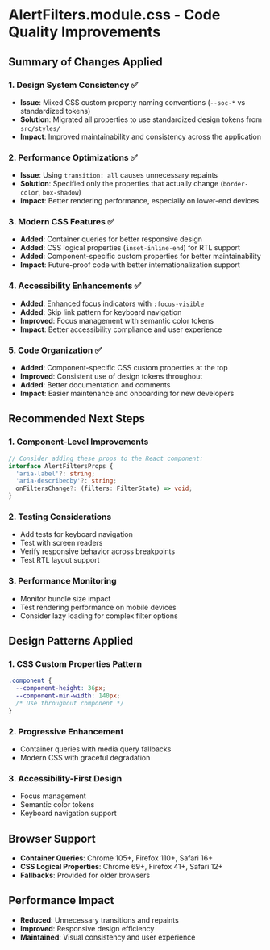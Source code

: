# AlertFilters.module.css - Code Quality Improvements

## Summary of Changes Applied

### 1. Design System Consistency ✅
- **Issue**: Mixed CSS custom property naming conventions (`--soc-*` vs standardized tokens)
- **Solution**: Migrated all properties to use standardized design tokens from `src/styles/`
- **Impact**: Improved maintainability and consistency across the application

### 2. Performance Optimizations ✅
- **Issue**: Using `transition: all` causes unnecessary repaints
- **Solution**: Specified only the properties that actually change (`border-color`, `box-shadow`)
- **Impact**: Better rendering performance, especially on lower-end devices

### 3. Modern CSS Features ✅
- **Added**: Container queries for better responsive design
- **Added**: CSS logical properties (`inset-inline-end`) for RTL support
- **Added**: Component-specific custom properties for better maintainability
- **Impact**: Future-proof code with better internationalization support

### 4. Accessibility Enhancements ✅
- **Added**: Enhanced focus indicators with `:focus-visible`
- **Added**: Skip link pattern for keyboard navigation
- **Improved**: Focus management with semantic color tokens
- **Impact**: Better accessibility compliance and user experience

### 5. Code Organization ✅
- **Added**: Component-specific CSS custom properties at the top
- **Improved**: Consistent use of design tokens throughout
- **Added**: Better documentation and comments
- **Impact**: Easier maintenance and onboarding for new developers

## Recommended Next Steps

### 1. Component-Level Improvements
```typescript
// Consider adding these props to the React component:
interface AlertFiltersProps {
  'aria-label'?: string;
  'aria-describedby'?: string;
  onFiltersChange?: (filters: FilterState) => void;
}
```

### 2. Testing Considerations
- Add tests for keyboard navigation
- Test with screen readers
- Verify responsive behavior across breakpoints
- Test RTL layout support

### 3. Performance Monitoring
- Monitor bundle size impact
- Test rendering performance on mobile devices
- Consider lazy loading for complex filter options

## Design Patterns Applied

### 1. CSS Custom Properties Pattern
```css
.component {
  --component-height: 36px;
  --component-min-width: 140px;
  /* Use throughout component */
}
```

### 2. Progressive Enhancement
- Container queries with media query fallbacks
- Modern CSS with graceful degradation

### 3. Accessibility-First Design
- Focus management
- Semantic color tokens
- Keyboard navigation support

## Browser Support
- **Container Queries**: Chrome 105+, Firefox 110+, Safari 16+
- **CSS Logical Properties**: Chrome 69+, Firefox 41+, Safari 12+
- **Fallbacks**: Provided for older browsers

## Performance Impact
- **Reduced**: Unnecessary transitions and repaints
- **Improved**: Responsive design efficiency
- **Maintained**: Visual consistency and user experience